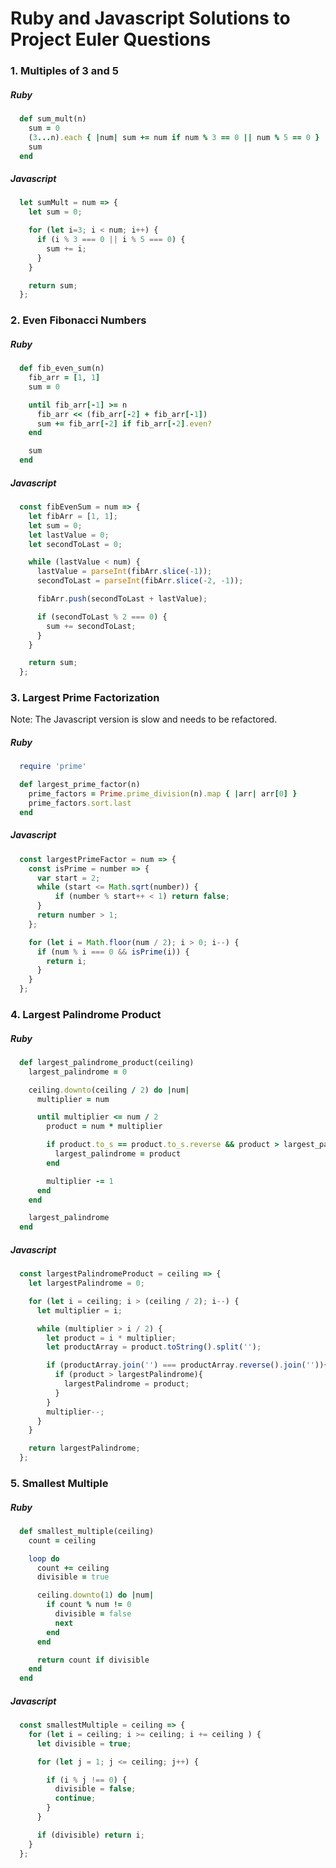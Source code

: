 # Ruby and Javascript Solutions to Project Euler Questions

### 1. Multiples of 3 and 5

##### Ruby
```ruby
  def sum_mult(n)
    sum = 0
    (3...n).each { |num| sum += num if num % 3 == 0 || num % 5 == 0 }
    sum
  end
```

##### Javascript
```javascript
  let sumMult = num => {
    let sum = 0;

    for (let i=3; i < num; i++) {
      if (i % 3 === 0 || i % 5 === 0) {
        sum += i;
      }
    }

    return sum;
  };
```

### 2. Even Fibonacci Numbers

##### Ruby
```ruby
  def fib_even_sum(n)
    fib_arr = [1, 1]
    sum = 0

    until fib_arr[-1] >= n
      fib_arr << (fib_arr[-2] + fib_arr[-1])
      sum += fib_arr[-2] if fib_arr[-2].even?
    end

    sum
  end
```

##### Javascript
```javascript
  const fibEvenSum = num => {
    let fibArr = [1, 1];
    let sum = 0;
    let lastValue = 0;
    let secondToLast = 0;

    while (lastValue < num) {
      lastValue = parseInt(fibArr.slice(-1));
      secondToLast = parseInt(fibArr.slice(-2, -1));

      fibArr.push(secondToLast + lastValue);

      if (secondToLast % 2 === 0) {
        sum += secondToLast;
      }
    }

    return sum;
  };
```

### 3. Largest Prime Factorization

Note: The Javascript version is slow and needs to be refactored.

##### Ruby
```ruby
  require 'prime'

  def largest_prime_factor(n)
    prime_factors = Prime.prime_division(n).map { |arr| arr[0] }
    prime_factors.sort.last
  end
```

##### Javascript
```javascript
  const largestPrimeFactor = num => {
    const isPrime = number => {
      var start = 2;
      while (start <= Math.sqrt(number)) {
          if (number % start++ < 1) return false;
      }
      return number > 1;
    };

    for (let i = Math.floor(num / 2); i > 0; i--) {
      if (num % i === 0 && isPrime(i)) {
        return i;
      }
    }
  };
```

### 4. Largest Palindrome Product

##### Ruby
```ruby
  def largest_palindrome_product(ceiling)
    largest_palindrome = 0

    ceiling.downto(ceiling / 2) do |num|
      multiplier = num

      until multiplier <= num / 2
        product = num * multiplier

        if product.to_s == product.to_s.reverse && product > largest_palindrome
          largest_palindrome = product
        end

        multiplier -= 1
      end
    end

    largest_palindrome
  end
```

##### Javascript
```javascript
  const largestPalindromeProduct = ceiling => {
    let largestPalindrome = 0;

    for (let i = ceiling; i > (ceiling / 2); i--) {
      let multiplier = i;

      while (multiplier > i / 2) {
        let product = i * multiplier;
        let productArray = product.toString().split('');

        if (productArray.join('') === productArray.reverse().join('')){
          if (product > largestPalindrome){
            largestPalindrome = product;
          }
        }
        multiplier--;
      }
    }

    return largestPalindrome;
  };
```

### 5. Smallest Multiple

##### Ruby
```ruby
  def smallest_multiple(ceiling)
    count = ceiling

    loop do
      count += ceiling
      divisible = true

      ceiling.downto(1) do |num|
        if count % num != 0
          divisible = false
          next
        end
      end

      return count if divisible
    end
  end
```

##### Javascript
```javascript
  const smallestMultiple = ceiling => {
    for (let i = ceiling; i >= ceiling; i += ceiling ) {
      let divisible = true;

      for (let j = 1; j <= ceiling; j++) {

        if (i % j !== 0) {
          divisible = false;
          continue;
        }
      }

      if (divisible) return i;
    }
  };
```
